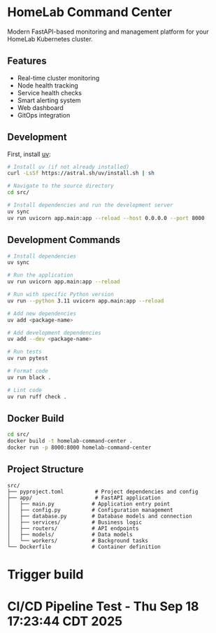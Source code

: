 # HomeLab Command Center

Modern FastAPI-based monitoring and management platform for your HomeLab Kubernetes cluster.

## Features

- Real-time cluster monitoring
- Node health tracking
- Service health checks
- Smart alerting system
- Web dashboard
- GitOps integration

## Development

First, install [uv](https://docs.astral.sh/uv/):

```bash
# Install uv (if not already installed)
curl -LsSf https://astral.sh/uv/install.sh | sh

# Navigate to the source directory
cd src/

# Install dependencies and run the development server
uv sync
uv run uvicorn app.main:app --reload --host 0.0.0.0 --port 8000
```

## Development Commands

```bash
# Install dependencies
uv sync

# Run the application
uv run uvicorn app.main:app --reload

# Run with specific Python version
uv run --python 3.11 uvicorn app.main:app --reload

# Add new dependencies
uv add <package-name>

# Add development dependencies
uv add --dev <package-name>

# Run tests
uv run pytest

# Format code
uv run black .

# Lint code
uv run ruff check .
```

## Docker Build

```bash
cd src/
docker build -t homelab-command-center .
docker run -p 8000:8000 homelab-command-center
```

## Project Structure

```
src/
├── pyproject.toml          # Project dependencies and config
├── app/                    # FastAPI application
│   ├── main.py            # Application entry point
│   ├── config.py          # Configuration management
│   ├── database.py        # Database models and connection
│   ├── services/          # Business logic
│   ├── routers/           # API endpoints
│   ├── models/            # Data models
│   └── workers/           # Background tasks
└── Dockerfile             # Container definition
```
# Trigger build
# CI/CD Pipeline Test - Thu Sep 18 17:23:44 CDT 2025
